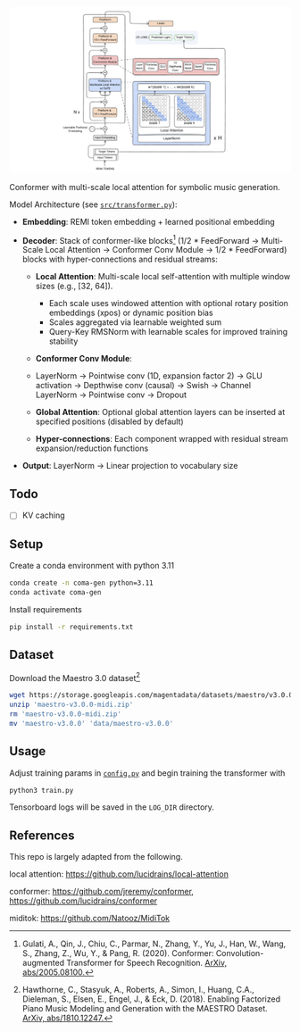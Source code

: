 <img src="assets/banner.png" width="600px"></img>

Conformer with multi-scale local attention for symbolic music generation.

Model Architecture (see [`src/transformer.py`](src/transformer.py)):

- **Embedding**: REMI token embedding + learned positional embedding

- **Decoder**: Stack of conformer-like blocks[^1] (1/2 * FeedForward → Multi-Scale Local Attention → Conformer Conv Module → 1/2 * FeedForward) blocks with hyper-connections and residual streams:
    - **Local Attention**: Multi-scale local self-attention with multiple window sizes (e.g., [32, 64]).
        - Each scale uses windowed attention with optional rotary position embeddings (xpos) or dynamic position bias
        - Scales aggregated via learnable weighted sum
        - Query-Key RMSNorm with learnable scales for improved training stability
    - **Conformer Conv Module**: 
    - LayerNorm → Pointwise conv (1D, expansion factor 2) → GLU activation → Depthwise conv (causal) → Swish → Channel LayerNorm → Pointwise conv → Dropout

    - **Global Attention**: Optional global attention layers can be inserted at specified positions (disabled by default)
    - **Hyper-connections**: Each component wrapped with residual stream expansion/reduction functions

- **Output**: LayerNorm → Linear projection to vocabulary size

## Todo

- [ ] KV caching

## Setup

Create a conda environment with python 3.11

```bash
conda create -n coma-gen python=3.11
conda activate coma-gen
```

Install requirements

```bash
pip install -r requirements.txt
```

## Dataset

Download the Maestro 3.0 dataset[^3]

```bash
wget https://storage.googleapis.com/magentadata/datasets/maestro/v3.0.0/maestro-v3.0.0-midi.zip
unzip 'maestro-v3.0.0-midi.zip'
rm 'maestro-v3.0.0-midi.zip'
mv 'maestro-v3.0.0' 'data/maestro-v3.0.0'
```

## Usage

Adjust training params in [`config.py`](/config.py) and begin training the transformer with

```bash
python3 train.py
```

Tensorboard logs will be saved in the `LOG_DIR` directory.

## References

This repo is largely adapted from the following.

local attention: https://github.com/lucidrains/local-attention

conformer: https://github.com/jreremy/conformer, https://github.com/lucidrains/conformer

miditok: https://github.com/Natooz/MidiTok

[^1]: Gulati, A., Qin, J., Chiu, C., Parmar, N., Zhang, Y., Yu, J., Han, W., Wang, S., Zhang, Z., Wu, Y., & Pang, R. (2020). Conformer: Convolution-augmented Transformer for Speech Recognition. [ArXiv, abs/2005.08100.](https://arxiv.org/abs/2005.08100)

[^2]: Cui XH, Hu P, Huang Z. Music sequence generation and arrangement based on transformer model. Journal of Computational Methods in Sciences and Engineering. 2025;0(0). [doi:10.1177/14727978251337904.](https://doi.org/10.1177/14727978251337904)

[^3]: Hawthorne, C., Stasyuk, A., Roberts, A., Simon, I., Huang, C.A., Dieleman, S., Elsen, E., Engel, J., & Eck, D. (2018). Enabling Factorized Piano Music Modeling and Generation with the MAESTRO Dataset. [ArXiv, abs/1810.12247.](https://arxiv.org/abs/1810.12247)